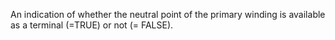 ﻿An indication of whether the neutral point of the primary winding is available as a terminal (=TRUE) or not (= FALSE).